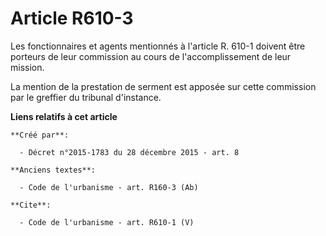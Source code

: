 # Article R610-3

Les fonctionnaires et agents mentionnés à l'article R. 610-1 doivent être porteurs de leur commission au cours de
l'accomplissement de leur mission. 

La mention de la prestation de serment est apposée sur cette commission par le greffier du tribunal d'instance.

**Liens relatifs à cet article**

	**Créé par**:

	  - Décret n°2015-1783 du 28 décembre 2015 - art. 8

	**Anciens textes**:

	  - Code de l'urbanisme - art. R160-3 (Ab)

	**Cite**:

	  - Code de l'urbanisme - art. R610-1 (V)
